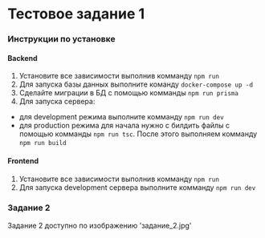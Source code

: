 # Тестовое задание 1

### Инструкции по установке

#### Backend

1. Установите все зависимости выполнив комманду `npm run`
2. Для запуска базы данных выполните команду `docker-compose up -d`
3. Сделайте миграции в БД с помощью комманды `npm run prisma`
4. Для запуска сервера:

- для development режима выполните комманду `npm run dev`
- для production режима для начала нужно с билдить файлы с помощью комманды `npm run tsc`. После этого выполняем комманду `npm run build`

#### Frontend

1. Установите все зависимости выполнив комманду `npm run`
2. Для запуска development сервера выполните комманду `npm run dev`

### Задание 2

Задание 2 доступно по изображению 'задание_2.jpg'
